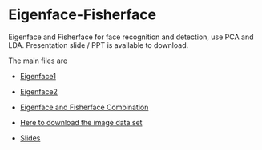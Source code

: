 # Eigenface-Fisherface
Eigenface and Fisherface for face recognition and detection, use PCA and LDA. Presentation slide / PPT is available to download.



The main files are
- [Eigenface1](https://github.com/liangyihuai/Eigenface-Fisherface/blob/master/face%20recognition%20-%20Eigenface%201%20-%20Liang%20Yihuai%20.ipynb)

- [Eigenface2](https://github.com/liangyihuai/Eigenface-Fisherface/blob/master/face%20recognition%20-%20Eigenface%202%20-%20Liang%20Yihuai%20.ipynb)

- [Eigenface and Fisherface Combination](https://github.com/liangyihuai/Eigenface-Fisherface/blob/master/face%20recognition%20-%20Fisherface%20-%20Liang%20Yihuai.ipynb)

- [Here to download the image data set](https://github.com/liangyihuai/Eigenface-Fisherface/blob/master/images.rar)

- [Slides](https://github.com/liangyihuai/Eigenface-Fisherface/blob/master/Statistical%20Pattern%20Recognition%20Class%20Presentation%20-%20Liang%20-%201212.pdf)



